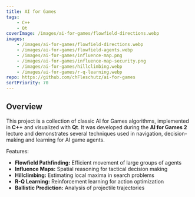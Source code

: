 ```yaml
---
title: AI for Games
tags: 
    - C++
    - Qt
coverImage: /images/ai-for-games/flowfield-directions.webp
images: 
    - /images/ai-for-games/flowfield-directions.webp
    - /images/ai-for-games/flowfield-agents.webp
    - /images/ai-for-games/influence-map.png
    - /images/ai-for-games/influence-map-security.png
    - /images/ai-for-games/hillclimbing.webp
    - /images/ai-for-games/r-q-learning.webp
repo: https://github.com/chFleschutz/ai-for-games
sortPriority: 70
---
```


## Overview

This project is a collection of classic AI for Games algorithms, implemented in **C++** and visualized with **Qt**. It was developed during the **AI for Games 2** lecture and demonstrates several techniques used in navigation, decision-making and learning for AI game agents.

Features:
- **Flowfield Pathfinding:** Efficient movement of large groups of agents
- **Influence Maps:** Spatial reasoning for tactical decision making
- **Hillclimbing:** Estimating local maxima in search problems
- **R-Q Learning:** Reinforcement learning for action optimization
- **Ballistic Prediction:** Analysis of projectile trajectories
